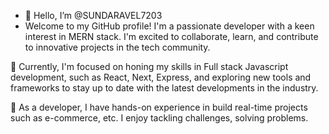 - 👋 Hello, I’m @SUNDARAVEL7203
-  Welcome to my GitHub profile! I'm a passionate developer with a keen interest in MERN stack. I'm excited to collaborate, learn, and contribute to innovative projects in the tech community.

🔭 Currently, I'm focused on honing my skills in Full stack Javascript development, such as React, Next, Express, and exploring new tools and frameworks to stay up to date with the latest developments in the industry.

💼 As a developer, I have hands-on experience in build real-time projects such as e-commerce, etc. I enjoy tackling challenges, solving problems.


<!---
SUNDARAVEL7203/SUNDARAVEL7203 is a ✨ special ✨ repository because its `README.md` (this file) appears on your GitHub profile.
You can click the Preview link to take a look at your changes.
--->
